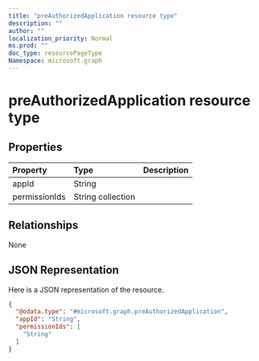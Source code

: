 ```yaml
---
title: "preAuthorizedApplication resource type"
description: ""
author: ""
localization_priority: Normal
ms.prod: ""
doc_type: resourcePageType
Namespace: microsoft.graph
---
```



# preAuthorizedApplication resource type



## Properties
|Property|Type|Description|
|:---|:---|:---|
|appId|String||
|permissionIds|String collection||

## Relationships
None

## JSON Representation
Here is a JSON representation of the resource.
<!-- {
  "blockType": "resource",
  "@odata.type": "microsoft.graph.preAuthorizedApplication"
}
-->
``` json
{
  "@odata.type": "#microsoft.graph.preAuthorizedApplication",
  "appId": "String",
  "permissionIds": [
    "String"
  ]
}
```

